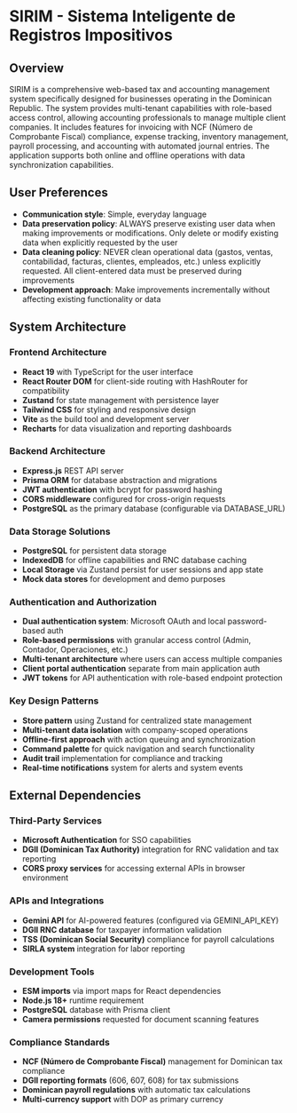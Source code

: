 # SIRIM - Sistema Inteligente de Registros Impositivos

## Overview

SIRIM is a comprehensive web-based tax and accounting management system specifically designed for businesses operating in the Dominican Republic. The system provides multi-tenant capabilities with role-based access control, allowing accounting professionals to manage multiple client companies. It includes features for invoicing with NCF (Número de Comprobante Fiscal) compliance, expense tracking, inventory management, payroll processing, and accounting with automated journal entries. The application supports both online and offline operations with data synchronization capabilities.

## User Preferences

- **Communication style**: Simple, everyday language
- **Data preservation policy**: ALWAYS preserve existing user data when making improvements or modifications. Only delete or modify existing data when explicitly requested by the user
- **Data cleaning policy**: NEVER clean operational data (gastos, ventas, contabilidad, facturas, clientes, empleados, etc.) unless explicitly requested. All client-entered data must be preserved during improvements
- **Development approach**: Make improvements incrementally without affecting existing functionality or data

## System Architecture

### Frontend Architecture
- **React 19** with TypeScript for the user interface
- **React Router DOM** for client-side routing with HashRouter for compatibility
- **Zustand** for state management with persistence layer
- **Tailwind CSS** for styling and responsive design
- **Vite** as the build tool and development server
- **Recharts** for data visualization and reporting dashboards

### Backend Architecture  
- **Express.js** REST API server
- **Prisma ORM** for database abstraction and migrations
- **JWT authentication** with bcrypt for password hashing
- **CORS middleware** configured for cross-origin requests
- **PostgreSQL** as the primary database (configurable via DATABASE_URL)

### Data Storage Solutions
- **PostgreSQL** for persistent data storage
- **IndexedDB** for offline capabilities and RNC database caching
- **Local Storage** via Zustand persist for user sessions and app state
- **Mock data stores** for development and demo purposes

### Authentication and Authorization
- **Dual authentication system**: Microsoft OAuth and local password-based auth
- **Role-based permissions** with granular access control (Admin, Contador, Operaciones, etc.)
- **Multi-tenant architecture** where users can access multiple companies
- **Client portal authentication** separate from main application auth
- **JWT tokens** for API authentication with role-based endpoint protection

### Key Design Patterns
- **Store pattern** using Zustand for centralized state management
- **Multi-tenant data isolation** with company-scoped operations
- **Offline-first approach** with action queuing and synchronization
- **Command palette** for quick navigation and search functionality
- **Audit trail** implementation for compliance and tracking
- **Real-time notifications** system for alerts and system events

## External Dependencies

### Third-Party Services
- **Microsoft Authentication** for SSO capabilities
- **DGII (Dominican Tax Authority)** integration for RNC validation and tax reporting
- **CORS proxy services** for accessing external APIs in browser environment

### APIs and Integrations
- **Gemini API** for AI-powered features (configured via GEMINI_API_KEY)
- **DGII RNC database** for taxpayer information validation
- **TSS (Dominican Social Security)** compliance for payroll calculations
- **SIRLA system** integration for labor reporting

### Development Tools
- **ESM imports** via import maps for React dependencies
- **Node.js 18+** runtime requirement
- **PostgreSQL** database with Prisma client
- **Camera permissions** requested for document scanning features

### Compliance Standards
- **NCF (Número de Comprobante Fiscal)** management for Dominican tax compliance
- **DGII reporting formats** (606, 607, 608) for tax submissions
- **Dominican payroll regulations** with automatic tax calculations
- **Multi-currency support** with DOP as primary currency